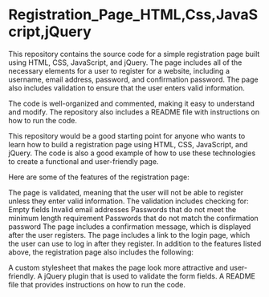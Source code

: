 # Registration_Page_HTML,Css,JavaScript,jQuery 
This repository contains the source code for a simple registration page built using HTML, CSS, JavaScript, and jQuery. The page includes all of the necessary elements for a user to register for a website, including a username, email address, password, and confirmation password. The page also includes validation to ensure that the user enters valid information.

The code is well-organized and commented, making it easy to understand and modify. The repository also includes a README file with instructions on how to run the code.

This repository would be a good starting point for anyone who wants to learn how to build a registration page using HTML, CSS, JavaScript, and jQuery. The code is also a good example of how to use these technologies to create a functional and user-friendly page.

Here are some of the features of the registration page:

The page is validated, meaning that the user will not be able to register unless they enter valid information. The validation includes checking for:
Empty fields
Invalid email addresses
Passwords that do not meet the minimum length requirement
Passwords that do not match the confirmation password
The page includes a confirmation message, which is displayed after the user registers.
The page includes a link to the login page, which the user can use to log in after they register.
In addition to the features listed above, the registration page also includes the following:

A custom stylesheet that makes the page look more attractive and user-friendly.
A jQuery plugin that is used to validate the form fields.
A README file that provides instructions on how to run the code.
